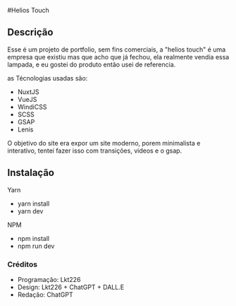 #Helios Touch

## Descrição
Esse é um projeto de portfolio, sem fins comerciais, a "helios touch" é uma empresa que existiu mas que acho que já fechou, ela realmente vendia essa lampada, e eu gostei do produto então usei de referencia.

as Técnologias usadas são:
- NuxtJS
- VueJS
- WindiCSS
- SCSS
- GSAP
- Lenis

O objetivo do site era expor um site moderno, porem minimalista e interativo, tentei fazer isso com transições, videos e o gsap.

## Instalação

Yarn
- yarn install
- yarn dev

NPM
- npm install
- npm run dev

### Créditos
- Programação: Lkt226
- Design: Lkt226 + ChatGPT + DALL.E
- Redação: ChatGPT